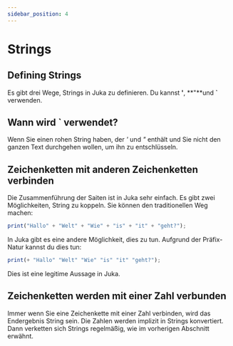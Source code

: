 ```yaml
---
sidebar_position: 4
---
```


# Strings

## Defining Strings
Es gibt drei Wege, Strings in Juka zu definieren. Du kannst **'**, **"**und **`** verwenden.

## Wann wird **`** verwendet?
Wenn Sie einen rohen String haben, der *'* und *"* enthält und Sie nicht den ganzen Text durchgehen wollen, um ihn zu entschlüsseln.

## Zeichenketten mit anderen Zeichenketten verbinden
Die Zusammenführung der Saiten ist in Juka sehr einfach. Es gibt zwei Möglichkeiten, String zu koppeln. Sie können den traditionellen Weg machen:


```jsx
print("Hallo" + "Welt" + "Wie" + "is" + "it" + "geht?");
```

In Juka gibt es eine andere Möglichkeit, dies zu tun. Aufgrund der Präfix-Natur kannst du dies tun:
```jsx
print(+ "Hallo" "Welt" "Wie" "is" "it" "geht?");
```

Dies ist eine legitime Aussage in Juka.

## Zeichenketten werden mit einer Zahl verbunden

Immer wenn Sie eine Zeichenkette mit einer Zahl verbinden, wird das Endergebnis String sein. Die Zahlen werden implizit in Strings konvertiert. Dann verketten sich Strings regelmäßig, wie im vorherigen Abschnitt erwähnt.
